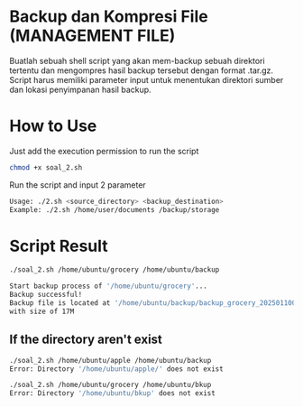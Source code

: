 # Backup dan Kompresi File (MANAGEMENT FILE)
Buatlah sebuah shell script yang akan mem-backup sebuah direktori tertentu dan 
mengompres hasil backup tersebut dengan format .tar.gz. Script harus memiliki 
parameter input untuk menentukan direktori sumber dan lokasi penyimpanan hasil 
backup.

# How to Use
Just add the execution permission to run the script 
```bash
chmod +x soal_2.sh
```
Run the script and input 2 parameter
```bash
Usage: ./2.sh <source_directory> <backup_destination>
Example: ./2.sh /home/user/documents /backup/storage
```
# Script Result


```bash
./soal_2.sh /home/ubuntu/grocery /home/ubuntu/backup

Start backup process of '/home/ubuntu/grocery'...
Backup successful!
Backup file is located at '/home/ubuntu/backup/backup_grocery_20250110032844.tar.gz'
with size of 17M

```
## If the directory aren't exist
```bash
./soal_2.sh /home/ubuntu/apple /home/ubuntu/backup
Error: Directory '/home/ubuntu/apple/' does not exist
```
```bash
./soal_2.sh /home/ubuntu/grocery /home/ubuntu/bkup
Error: Directory '/home/ubuntu/bkup' does not exist
```
